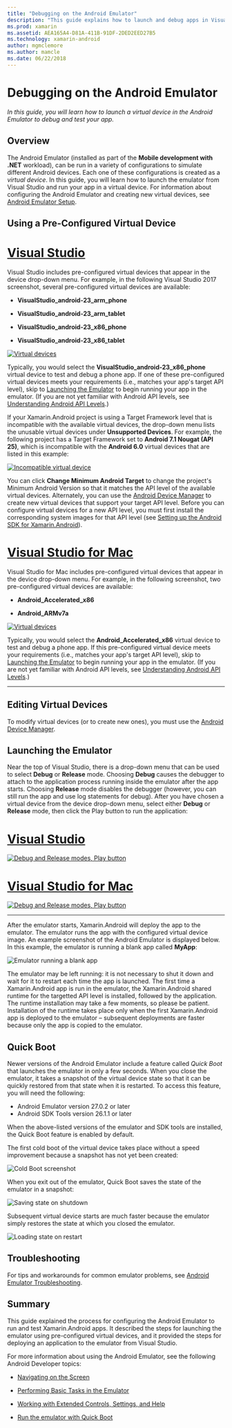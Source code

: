 ```yaml
---
title: "Debugging on the Android Emulator"
description: "This guide explains how to launch and debug apps in Visual Studio using the Android Emulator."
ms.prod: xamarin
ms.assetid: AEA165A4-D81A-411B-91DF-2DED2EED27B5
ms.technology: xamarin-android
author: mgmclemore
ms.author: mamcle
ms.date: 06/22/2018
---
```


# Debugging on the Android Emulator

_In this guide, you will learn how to launch a virtual device in the
Android Emulator to debug and test your app._

## Overview

The Android Emulator (installed as part of the **Mobile development with
.NET** workload), can be run in a variety of configurations to simulate
different Android devices. Each one of these configurations is created
as a _virtual device_. In this guide, you will learn how to launch the
emulator from Visual Studio and run your app in a virtual device. For
information about configuring the Android Emulator and creating new
virtual devices, see 
[Android Emulator Setup](~/android/get-started/installation/android-emulator/index.md).


## Using a Pre-Configured Virtual Device

# [Visual Studio](#tab/vswin)

Visual Studio includes pre-configured virtual devices that appear in
the device drop-down menu. For example, in the following Visual Studio
2017 screenshot, several pre-configured virtual devices are available:

-   **VisualStudio\_android-23\_arm\_phone**

-   **VisualStudio\_android-23\_arm\_tablet**

-   **VisualStudio\_android-23\_x86\_phone** 

-   **VisualStudio\_android-23\_x86\_tablet** 

[![Virtual devices](debug-on-emulator-images/win/01-virtual-devices-sml.png)](debug-on-emulator-images/win/01-virtual-devices.png#lightbox)

Typically, you would select the **VisualStudio\_android-23\_x86\_phone**
virtual device to test and debug a phone app. If one of these
pre-configured virtual devices meets your requirements (i.e., matches
your app's target API level), skip to
[Launching the Emulator](#launching) to begin running your app in the
emulator. (If you are not yet familiar with Android API levels, see
[Understanding Android API Levels](~/android/app-fundamentals/android-api-levels.md).)

If your Xamarin.Android project is using a Target Framework level that
is incompatible with the available virtual devices, the drop-down menu
lists the unusable virtual devices under **Unsupported Devices**. For
example, the following project has a Target Framework set to **Android
7.1 Nougat (API 25)**, which is incompatible with the **Android 6.0**
virtual devices that are listed in this example:

[![Incompatible virtual device](debug-on-emulator-images/win/02-incompatible-level-sml.png)](debug-on-emulator-images/win/02-incompatible-level.png#lightbox)

You can click **Change Minimum Android Target** to change the project's
Minimum Android Version so that it matches the API level of the
available virtual devices. Alternately, you can use the
[Android Device Manager](~/android/get-started/installation/android-emulator/device-manager.md)
to create new virtual devices that support your target API level.
Before you can configure virtual devices for a new API level, you must
first install the corresponding system images for that API level (see
[Setting up the Android SDK for Xamarin.Android](~/android/get-started/installation/android-sdk.md)).

# [Visual Studio for Mac](#tab/vsmac)

Visual Studio for Mac includes pre-configured virtual devices that
appear in the device drop-down menu. For example, in the following
screenshot, two pre-configured virtual devices are available:

-   **Android\_Accelerated\_x86**

-   **Android\_ARMv7a**

[![Virtual devices](debug-on-emulator-images/mac/01-virtual-devices-sml.png)](debug-on-emulator-images/mac/01-virtual-devices.png#lightbox)

Typically, you would select the **Android\_Accelerated\_x86**
virtual device to test and debug a phone app. If this
pre-configured virtual device meets your requirements (i.e., matches
your app's target API level), skip to
[Launching the Emulator](#launching) to begin running your app in the
emulator. (If you are not yet familiar with Android API levels, see
[Understanding Android API Levels](~/android/app-fundamentals/android-api-levels.md).)

-----

## Editing Virtual Devices

To modify virtual devices (or to create new ones), you must use the
[Android Device Manager](~/android/get-started/installation/android-emulator/device-manager.md).


<a name="launching" />

## Launching the Emulator

Near the top of Visual Studio, there is a drop-down menu that can be
used to select **Debug** or **Release** mode. Choosing **Debug** causes
the debugger to attach to the application process running inside the
emulator after the app starts. Choosing **Release** mode disables the
debugger (however, you can still run the app and use log statements for
debug). After you have chosen a virtual device from the device
drop-down menu, select either **Debug** or **Release** mode, then click
the Play button to run the application:

# [Visual Studio](#tab/vswin)

[![Debug and Release modes, Play button](debug-on-emulator-images/win/17-debug-release-sml.png)](debug-on-emulator-images/win/17-debug-release.png#lightbox)

# [Visual Studio for Mac](#tab/vsmac)

[![Debug and Release modes, Play button](debug-on-emulator-images/mac/16-debug-release-sml.png)](debug-on-emulator-images/mac/16-debug-release.png#lightbox)

-----

After the emulator starts, Xamarin.Android will deploy the app to the
emulator. The emulator runs the app with the configured virtual device
image. An example screenshot of the Android Emulator is displayed
below. In this example, the emulator is running a blank app called
**MyApp**:

![Emulator running a blank app](debug-on-emulator-images/emulator-running.png)

The emulator may be left running: it is not necessary to shut it down
and wait for it to restart each time the app is launched. The first
time a Xamarin.Android app is run in the emulator, the Xamarin.Android
shared runtime for the targetted API level is installed, followed by
the application. The runtime installation may take a few moments, so
please be patient. Installation of the runtime takes place only when
the first Xamarin.Android app is deployed to the emulator &ndash;
subsequent deployments are faster because only the app is copied to the
emulator.

<a name="quick-boot" />

## Quick Boot

Newer versions of the Android Emulator include a feature called
_Quick Boot_ that launches the emulator in only a few seconds. When you
close the emulator, it takes a snapshot of the virtual device state so
that it can be quickly restored from that state when it is restarted.
To access this feature, you will need the following:

-   Android Emulator version 27.0.2 or later
-   Android SDK Tools version 26.1.1 or later

When the above-listed versions of the emulator and SDK tools are
installed, the Quick Boot feature is enabled by default. 

The first cold boot of the virtual device takes place without a speed
improvement because a snapshot has not yet been created:

![Cold Boot screenshot](debug-on-emulator-images/cold-boot.png)

When you exit out of the emulator, Quick Boot saves the state of
the emulator in a snapshot:

![Saving state on shutdown](debug-on-emulator-images/saving-state.png)

Subsequent virtual device starts are much faster because the emulator
simply restores the state at which you closed the emulator.

![Loading state on restart](debug-on-emulator-images/loading-state.png)


## Troubleshooting

For tips and workarounds for common emulator problems, see
[Android Emulator Troubleshooting](~/android/get-started/installation/android-emulator/troubleshooting.md).


## Summary

This guide explained the process for configuring the Android
Emulator to run and test Xamarin.Android apps. It described the steps
for launching the emulator using pre-configured virtual devices, and it
provided the steps for deploying an application to the emulator from
Visual Studio. 

For more information about using the Android Emulator, see
the following Android Developer topics:

-   [Navigating on the Screen](https://developer.android.com/studio/run/emulator.html#navigate)

-   [Performing Basic Tasks in the Emulator](https://developer.android.com/studio/run/emulator.html#tasks)

-   [Working with Extended Controls, Settings, and Help](https://developer.android.com/studio/run/emulator.html#extended)

-   [Run the emulator with Quick Boot](https://developer.android.com/studio/run/emulator#quickboot)
